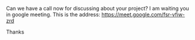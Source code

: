 Can we have a call now for discussing about your project?
I am waiting you in google meeting.
This is the address: https://meet.google.com/fsr-vfiw-zrd

Thanks
